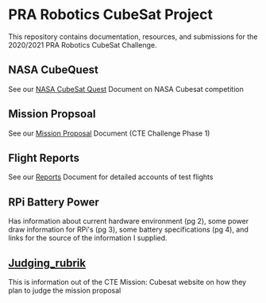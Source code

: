 # PRA Robotics CubeSat Project

This repository contains documentation, resources, and submissions for the 
2020/2021 PRA Robotics CubeSat Challenge.

## NASA CubeQuest
See our [NASA CubeSat Quest](NASA-CubeQuest.md) Document on NASA Cubesat competition

## Mission Propsoal
See our [Mission Proposal](proposal.md) Document (CTE Challenge Phase 1)

## Flight Reports
See our [Reports](reports.md) Document for detailed accounts of test flights

## RPi Battery Power
Has information about current hardware environment (pg 2), some power draw information for RPi's (pg 3), some battery specifications (pg 4), and links for the source of the information I supplied.

## [Judging_rubrik](Judging_rubrik.md)
This is information out of the CTE Mission: Cubesat website on how they plan to judge the mission proposal


